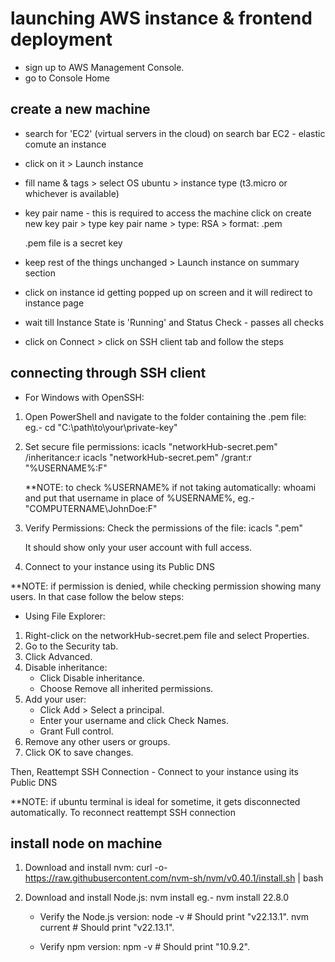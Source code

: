 # launching AWS instance & frontend deployment

- sign up to AWS Management Console.
- go to Console Home

## create a new machine

- search for 'EC2' (virtual servers in the cloud) on search bar
  EC2 - elastic comute an instance
- click on it > Launch instance
- fill name & tags > select OS ubuntu > instance type (t3.micro or whichever is available)
- key pair name - this is required to access the machine
  click on create new key pair > type key pair name > type: RSA > format: .pem

  .pem file is a secret key

- keep rest of the things unchanged > Launch instance on summary section
- click on instance id getting popped up on screen and it will redirect to instance page
- wait till Instance State is 'Running' and Status Check - passes all checks
- click on Connect > click on SSH client tab and follow the steps

## connecting through SSH client

- For Windows with OpenSSH:

1. Open PowerShell and navigate to the folder containing the .pem file:
   eg.- cd "C:\path\to\your\private-key"

2. Set secure file permissions:
   icacls "networkHub-secret.pem" /inheritance:r
   icacls "networkHub-secret.pem" /grant:r "%USERNAME%:F"

   \*\*NOTE: to check %USERNAME% if not taking automatically: whoami and put that username in place of %USERNAME%, eg.- "COMPUTERNAME\JohnDoe:F"

3. Verify Permissions: Check the permissions of the file:
   icacls "<key-pair name>.pem"

   It should show only your user account with full access.

4. Connect to your instance using its Public DNS

\*\*NOTE: if permission is denied, while checking permission showing many users. In that case follow the below steps:

- Using File Explorer:

1. Right-click on the networkHub-secret.pem file and select Properties.
2. Go to the Security tab.
3. Click Advanced.
4. Disable inheritance:
   - Click Disable inheritance.
   - Choose Remove all inherited permissions.
5. Add your user:
   - Click Add > Select a principal.
   - Enter your username and click Check Names.
   - Grant Full control.
6. Remove any other users or groups.
7. Click OK to save changes.

Then, Reattempt SSH Connection - Connect to your instance using its Public DNS

\*\*NOTE: if ubuntu terminal is ideal for sometime, it gets disconnected automatically. To reconnect reattempt SSH connection

## install node on machine

1. Download and install nvm:
   curl -o- https://raw.githubusercontent.com/nvm-sh/nvm/v0.40.1/install.sh | bash

2. Download and install Node.js:
   nvm install <version should match with node version installed in system>
   eg.- nvm install 22.8.0

   - Verify the Node.js version:
     node -v # Should print "v22.13.1".
     nvm current # Should print "v22.13.1".

   - Verify npm version:
     npm -v # Should print "10.9.2".

